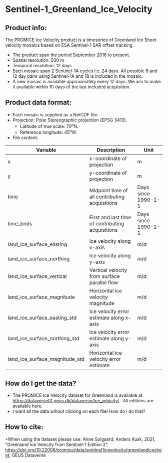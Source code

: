 # Sentinel-1_Greenland_Ice_Velocity

## Product info:
The PROMICE Ice Velocity product is a timeseries of Greenland Ice Sheet velocity mosaics based on ESA Sentinel-1 SAR offset tracking. 
+ The product span the period September 2016 to present. 
+ Spatial resolution: 500 m
+ Temporal resolution: 12 days
+ Each mosaic span 2 Sentinel-1A cycles i.e. 24 days. All possible 6 and 12 day pairs using Sentinel-1A and 1B is included in the mosaic. 
+ A new mosaic is available approximately every 12 days. We aim to make it available within 10 days of the last included acquisition.

## Product data format:
+ Each mosaic is supplied as a NetCDF file.
+ Projection: Polar Stereographic projection (EPSG 3413). 
  + Latitude of true scale: 70<sup>o</sup>N.
  + Reference longitude: 45<sup>o</sup>W.
+ File content:

| Variable                       | Description                                      |Unit                    | 
| -------------                  | -------------                                    |----                    |
| x                              | x-coordinate of projection                       | m                      | 
| y                              | y-coordinate of projection                       | m                      |
| time                           | Midpoint time of all contributing acquisitions   | Days since 1990-1-1    |
| time_bnds                      | First and last time of contributing acquisitions | Days since 1990-1-1    |
| land_ice_surface_easting       | Ice velocity along x-axis                        | m/d                    |
| land_ice_surface_northing      | Ice velocity along y-axis                        | m/d                    |
| land_ice_surface_vertical      | Vertical velocity from surface parallel flow     | m/d                    |
| land_ice_surface_magnitude     | Horizontal ice velocity magnitude                | m/d                    |
| land_ice_surface_easting_std   | Ice velocity error estimate along x-axis         | m/d                    |
| land_ice_surface_northing_std  | Ice velocity error estimate along y-axis         | m/d                    |
| land_ice_surface_magnitude_std | Horizontal ice velocity error estimate           | m/d                    |

## How do I get the data? 
+ The PROMICE Ice Velocity dataset for Greenland is available at: https://dataverse01.geus.dk/dataverse/Ice_velocity/ . All editions are available here.
+ I want all the data wihout clicking on each file! How do I do that? 

## How to cite:
+When using the dataset please use: Anne Solgaard; Anders Kusk, 2021, "Greenland Ice Velocity from Sentinel-1 Edition 2", https://doi.org/10.22008/promice/data/sentinel1icevelocity/greenlandicesheet, GEUS Dataverse
